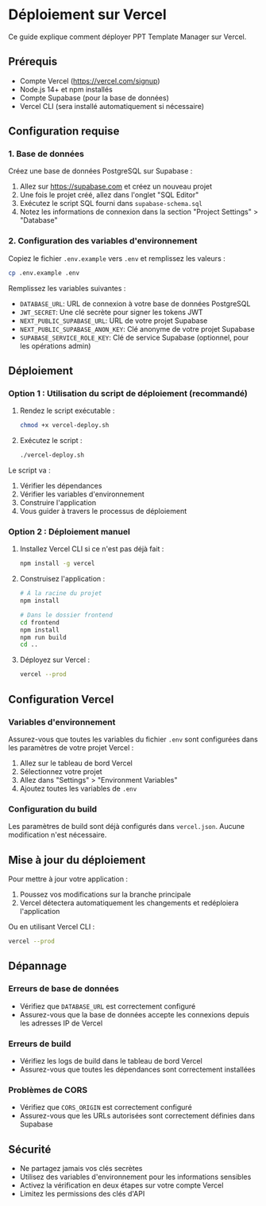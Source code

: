 # Déploiement sur Vercel

Ce guide explique comment déployer PPT Template Manager sur Vercel.

## Prérequis

- Compte Vercel (https://vercel.com/signup)
- Node.js 14+ et npm installés
- Compte Supabase (pour la base de données)
- Vercel CLI (sera installé automatiquement si nécessaire)

## Configuration requise

### 1. Base de données

Créez une base de données PostgreSQL sur Supabase :

1. Allez sur https://supabase.com et créez un nouveau projet
2. Une fois le projet créé, allez dans l'onglet "SQL Editor"
3. Exécutez le script SQL fourni dans `supabase-schema.sql`
4. Notez les informations de connexion dans la section "Project Settings" > "Database"

### 2. Configuration des variables d'environnement

Copiez le fichier `.env.example` vers `.env` et remplissez les valeurs :

```bash
cp .env.example .env
```

Remplissez les variables suivantes :

- `DATABASE_URL`: URL de connexion à votre base de données PostgreSQL
- `JWT_SECRET`: Une clé secrète pour signer les tokens JWT
- `NEXT_PUBLIC_SUPABASE_URL`: URL de votre projet Supabase
- `NEXT_PUBLIC_SUPABASE_ANON_KEY`: Clé anonyme de votre projet Supabase
- `SUPABASE_SERVICE_ROLE_KEY`: Clé de service Supabase (optionnel, pour les opérations admin)

## Déploiement

### Option 1 : Utilisation du script de déploiement (recommandé)

1. Rendez le script exécutable :
   ```bash
   chmod +x vercel-deploy.sh
   ```

2. Exécutez le script :
   ```bash
   ./vercel-deploy.sh
   ```

Le script va :
1. Vérifier les dépendances
2. Vérifier les variables d'environnement
3. Construire l'application
4. Vous guider à travers le processus de déploiement

### Option 2 : Déploiement manuel

1. Installez Vercel CLI si ce n'est pas déjà fait :
   ```bash
   npm install -g vercel
   ```

2. Construisez l'application :
   ```bash
   # À la racine du projet
   npm install
   
   # Dans le dossier frontend
   cd frontend
   npm install
   npm run build
   cd ..
   ```

3. Déployez sur Vercel :
   ```bash
   vercel --prod
   ```

## Configuration Vercel

### Variables d'environnement

Assurez-vous que toutes les variables du fichier `.env` sont configurées dans les paramètres de votre projet Vercel :

1. Allez sur le tableau de bord Vercel
2. Sélectionnez votre projet
3. Allez dans "Settings" > "Environment Variables"
4. Ajoutez toutes les variables de `.env`

### Configuration du build

Les paramètres de build sont déjà configurés dans `vercel.json`. Aucune modification n'est nécessaire.

## Mise à jour du déploiement

Pour mettre à jour votre application :

1. Poussez vos modifications sur la branche principale
2. Vercel détectera automatiquement les changements et redéploiera l'application

Ou en utilisant Vercel CLI :
```bash
vercel --prod
```

## Dépannage

### Erreurs de base de données

- Vérifiez que `DATABASE_URL` est correctement configuré
- Assurez-vous que la base de données accepte les connexions depuis les adresses IP de Vercel

### Erreurs de build

- Vérifiez les logs de build dans le tableau de bord Vercel
- Assurez-vous que toutes les dépendances sont correctement installées

### Problèmes de CORS

- Vérifiez que `CORS_ORIGIN` est correctement configuré
- Assurez-vous que les URLs autorisées sont correctement définies dans Supabase

## Sécurité

- Ne partagez jamais vos clés secrètes
- Utilisez des variables d'environnement pour les informations sensibles
- Activez la vérification en deux étapes sur votre compte Vercel
- Limitez les permissions des clés d'API
